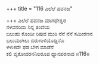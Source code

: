 +++
title = "116 ಎಲೆಲೆ ಪವನಜ"

+++
ಎಲೆಲೆ ಪವನಜ ಮಾಗಧೇಶ್ವರ   
ನಳವನರಿದಾ ನಿನ್ನ ತಂದೆಯ  
ಬಲುಹು ಕೊಂಡೀ ರಿಪುವ ಮುರಿ ನೆನೆ ನೆನೆ ಸಮೀರಣನ  
ಬಲುಮುಗಿಲು ಬಿರುಗಾಳಿಯೊಡ್ಡಿನೊ  
ಳಳುಕದೇ ಫಡ ಬೇಗ ಮಾಡೆನೆ  
ಕಲಿ ವೃಕೋದರನನಿಲರೂಪ ಧ್ಯಾನಪರನಾದ      ॥116॥